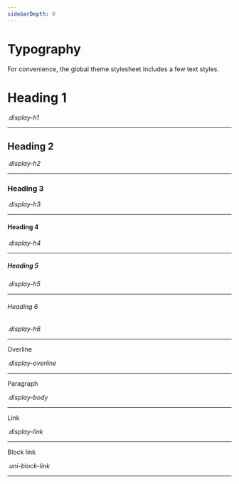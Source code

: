 ```yaml
---
sidebarDepth: 0
---
```

# Typography

For convenience, the global theme stylesheet includes a few text styles.

# Heading 1

*.display-h1*

--- 

## Heading 2

*.display-h2*

---

### Heading 3

*.display-h3*

---

#### Heading 4

*.display-h4*

---

##### Heading 5

*.display-h5*

---

###### Heading 6

*.display-h6*

---

<p class="display-overline">Overline</p>

*.display-overline*

---

Paragraph

*.display-body*

---

<a>Link</a>

*.display-link*

---

<a class="uni-block-link">Block link</a>

*.uni-block-link*

---